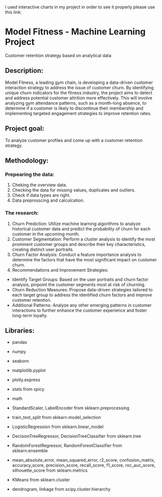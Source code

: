 I used interactive charts in my project in order to see it properly please use this link:


# Model Fitness - Machine Learning Project
Customer retention strategy based on analytical data

## Description:
Model Fitness, a leading gym chain, is developing a data-driven customer interaction strategy to address the issue of customer churn. By identifying unique churn indicators for the fitness industry, the project aims to detect and address potential customer attrition more effectively. This will involve analyzing gym attendance patterns, such as a month-long absence, to determine if a customer is likely to discontinue their membership and implementing targeted engagement strategies to improve retention rates.

## Project goal:
To analyze customer profiles and come up with a customer retention strategy.

## Methodology:
### Prepearing the data:
1. Cheking the overview data.
2. Checking the data for missing values, duplicates and outliers.
3. Check if data types are right.
4. Data preprosscing and calculcation.

### The research:
1. Churn Prediction: Utilize machine learning algorithms to analyze historical customer data and predict the probability of churn for each customer in the upcoming month.
2. Customer Segmentation: Perform a cluster analysis to identify the most prominent customer groups and describe their key characteristics, creating distinct user portraits.
3. Churn Factor Analysis: Conduct a feature importance analysis to determine the factors that have the most significant impact on customer churn.
4. Recommendations and Improvement Strategies:
- Identify Target Groups: Based on the user portraits and churn factor analysis, pinpoint the customer segments most at risk of churning.
- Churn Reduction Measures: Propose data-driven strategies tailored to each target group to address the identified churn factors and improve customer retention.
- Additional Patterns: Analyze any other emerging patterns in customer interactions to further enhance the customer experience and foster long-term loyalty.

## Libraries:
- pandas
- numpy
- seaborn
- matplotlib.pyplot
- plotly.express
- stats from spicy
- math

- StandardScaler, LabelEncoder from sklearn.preprocessing
- train_test_split from sklearn.model_selection 
- LogisticRegression from sklearn.linear_model 
- DecisionTreeRegressor, DecisionTreeClassifier from sklearn.tree 
- RandomForestRegressor, RandomForestClassifier from sklearn.ensemble 
- mean_absolute_error, mean_squared_error, r2_score, confusion_matrix, accuracy_score, precision_score, recall_score, f1_score, roc_auc_score, silhouette_score from sklearn.metrics
- KMeans from sklearn.cluster 
- dendrogram, linkage from scipy.cluster.hierarchy
